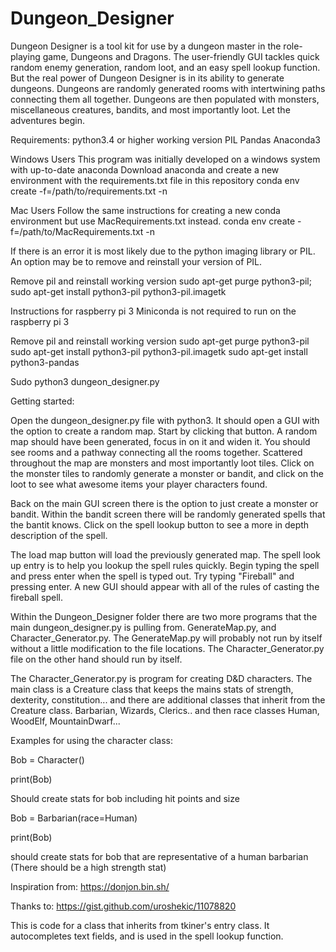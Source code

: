 # Dungeon_Designer
Dungeon Designer is a tool kit for use by a dungeon master in the role-playing game, Dungeons and Dragons. The user-friendly GUI tackles quick random enemy generation, random loot, and an easy spell lookup function. But the real power of Dungeon Designer is in its ability to generate dungeons. Dungeons are randomly generated rooms with intertwining paths connecting them all together. Dungeons are then populated with monsters, miscellaneous creatures, bandits, and most importantly loot. Let the adventures begin.

Requirements:
python3.4 or higher
working version PIL
Pandas
Anaconda3

Windows Users
This program was initially developed on a windows system with up-to-date anaconda
Download anaconda and create a new environment with the requirements.txt file in this repository
conda env create -f=/path/to/requirements.txt -n

Mac Users
Follow the same instructions for creating a new conda environment but use MacRequirements.txt instead.
conda env create -f=/path/to/MacRequirements.txt -n

If there is an error it is most likely due to the python imaging library or PIL. An option may be to remove and reinstall your version of PIL.

  Remove pil and reinstall working version
  sudo apt-get purge python3-pil;
  sudo apt-get install python3-pil python3-pil.imagetk

Instructions for raspberry pi 3
Miniconda is not required to run on the raspberry pi 3

Remove pil and reinstall working version
sudo apt-get purge python3-pil
sudo apt-get install python3-pil python3-pil.imagetk
sudo apt-get install python3-pandas

Sudo python3 dungeon_designer.py

Getting started:

Open the dungeon_designer.py file with python3. It should open a GUI with the option to create a random map. Start by clicking that button. A random map should have been generated, focus in on it and widen it. You should see rooms and a pathway connecting all the rooms together. Scattered throughout the map are monsters and most importantly loot tiles. Click on the monster tiles to randomly generate a monster or bandit, and click on the loot to see what awesome items your player characters found.

Back on the main GUI screen there is the option to just create a monster or bandit. Within the bandit screen there will be randomly generated spells that the bantit knows. Click on the spell lookup button to see a more in depth description of the spell.

The load map button will load the previously generated map. The spell look up entry is to help you lookup the spell rules quickly. Begin typing the spell and press enter when the spell is typed out. Try typing "Fireball" and pressing enter. A new GUI should appear with all of the rules of casting the fireball spell.

Within the Dungeon_Designer folder there are two more programs that the main dungeon_designer.py is pulling from. GenerateMap.py, and Character_Generator.py. The GenerateMap.py will probably not run by itself without a little modification to the file locations. The Character_Generator.py file on the other hand should run by itself.

The Character_Generator.py is program for creating D&D characters. The main class is a Creature class that keeps the mains stats of strength, dexterity, constitution... and there are additional classes that inherit from the Creature class. Barbarian, Wizards, Clerics.. and then race classes Human, WoodElf, MountainDwarf...

Examples for using the character class: 

Bob = Character()

print(Bob)

Should create stats for bob including hit points and size

Bob = Barbarian(race=Human)

print(Bob)

should create stats for bob that are representative of a human barbarian (There should be a high strength stat)

Inspiration from:
https://donjon.bin.sh/

Thanks to:
https://gist.github.com/uroshekic/11078820

This is code for a class that inherits from tkiner's entry class. It autocompletes text fields, and is used in the spell lookup function.

